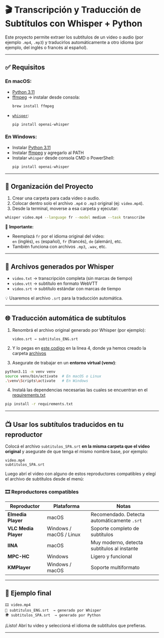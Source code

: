 
# 🎬 Transcripción y Traducción de Subtítulos con Whisper + Python

Este proyecto permite extraer los subtítulos de un video o audio (por ejemplo `.mp4`, `.mp3`) y traducirlos automáticamente a otro idioma (por ejemplo, del inglés o francés al español).

---

## ✅ Requisitos

### En macOS:
- [Python 3.11](https://www.python.org/downloads/)
- [ffmpeg](https://ffmpeg.org/) → instalar desde consola:
  ```bash
  brew install ffmpeg
  ```
- [`whisper`](https://github.com/openai/whisper):
  ```bash
  pip install openai-whisper
  ```

### En Windows:
- Instalar [Python 3.11](https://www.python.org/downloads/windows/)
- Instalar [ffmpeg](https://www.gyan.dev/ffmpeg/builds/) y agregarlo al PATH
- Instalar `whisper` desde consola CMD o PowerShell:
  ```bash
  pip install openai-whisper
  ```

---

## 📁 Organización del Proyecto

1. Crear una carpeta para cada video o audio.
2. Colocar dentro solo el archivo `.mp4` o `.mp3` original (ej: `video.mp4`).
3. Desde la terminal, moverse a esa carpeta y ejecutar:

```bash
whisper video.mp4 --language fr --model medium --task transcribe
```

📌 **Importante:**
- Reemplazá `fr` por el idioma original del video:  
  `en` (inglés), `es` (español), `fr` (francés), `de` (alemán), etc.
- También funciona con archivos `.mp3`, `.wav`, etc.

---

## 📂 Archivos generados por Whisper

- `video.txt` → transcripción completa (sin marcas de tiempo)
- `video.vtt` → subtítulo en formato WebVTT
- `video.srt` → subtítulo estándar con marcas de tiempo

💡 Usaremos el archivo `.srt` para la traducción automática.

---

## 🌐 Traducción automática de subtítulos

1. Renombrá el archivo original generado por Whisper (por ejemplo):
   ```
   video.srt → subtitulos_ENG.srt
   ```

2. Y lo pegas en [este codigo](main1.py) en la linea 4, donde ya hemos creado la carpeta [archivos](archivos)
3. Asegurate de trabajar en un **entorno virtual (venv)**:

```bash
python3.11 -m venv venv
source venv/bin/activate  # En macOS o Linux
.\venv\Scripts\activate   # En Windows
```

4. Instalá las dependencias necesarias las cuales se encuentran en el [requirements.txt](requirements.txt)

```bash
pip install -r requirements.txt
```

---

## 📺 Usar los subtítulos traducidos en tu reproductor

Colocá el archivo `subtitulos_SPA.srt` **en la misma carpeta que el video original** y asegurate de que tenga el mismo nombre base, por ejemplo:

```
video.mp4
subtitulos_SPA.srt
```

Luego abrí el video con alguno de estos reproductores compatibles y elegí el archivo de subtítulos desde el menú:

### 🎞️ Reproductores compatibles

| Reproductor         | Plataforma       | Notas                                     |
|---------------------|------------------|-------------------------------------------|
| **Elmedia Player**  | macOS            | Recomendado. Detecta automáticamente `.srt` |
| **VLC Media Player**| Windows / macOS / Linux | Soporte completo de subtítulos            |
| **IINA**            | macOS            | Muy moderno, detecta subtítulos al instante |
| **MPC-HC**          | Windows          | Ligero y funcional                         |
| **KMPlayer**        | Windows / macOS  | Soporte multiformato                       |

---

## 🧪 Ejemplo final

```
🎞️ video.mp4
📝 subtitulos_ENG.srt  → generado por Whisper
🌍 subtitulos_SPA.srt  → generado por Python
```

¡Listo! Abrí tu video y seleccioná el idioma de subtítulos que prefieras.

---


